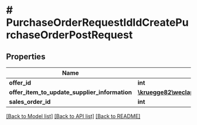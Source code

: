 # # PurchaseOrderRequestIdIdCreatePurchaseOrderPostRequest

## Properties

Name | Type | Description | Notes
------------ | ------------- | ------------- | -------------
**offer_id** | **int** |  |
**offer_item_to_update_supplier_information** | [**\kruegge82\weclapp\Model\PurchaseOrderRequestIdIdCreatePurchaseOrderPostRequestOfferItemToUpdateSupplierInformationInner[]**](PurchaseOrderRequestIdIdCreatePurchaseOrderPostRequestOfferItemToUpdateSupplierInformationInner.md) |  |
**sales_order_id** | **int** |  | [optional]

[[Back to Model list]](../../README.md#models) [[Back to API list]](../../README.md#endpoints) [[Back to README]](../../README.md)

